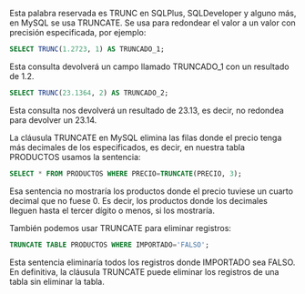 Esta palabra reservada es TRUNC en SQLPlus, SQLDeveloper y alguno más, en MySQL se usa TRUNCATE. Se usa para redondear el valor a un valor con precisión especificada, por ejemplo:

```sql
SELECT TRUNC(1.2723, 1) AS TRUNCADO_1;
```

Esta consulta devolverá un campo llamado TRUNCADO_1 con un resultado de 1.2. 

```sql
SELECT TRUNC(23.1364, 2) AS TRUNCADO_2;
```

Esta consulta nos devolverá un resultado de 23.13, es decir, no redondea para devolver un 23.14. 

La cláusula TRUNCATE en MySQL elimina las filas donde el precio tenga más decimales de los especificados, es decir, en nuestra tabla PRODUCTOS usamos la sentencia:

```sql
SELECT * FROM PRODUCTOS WHERE PRECIO=TRUNCATE(PRECIO, 3);
```

Esa sentencia no mostraría los productos donde el precio tuviese un cuarto decimal que no fuese 0. Es decir, los productos donde los decimales lleguen hasta el tercer dígito o menos, si los mostraría.

También podemos usar TRUNCATE para eliminar registros:

```sql
TRUNCATE TABLE PRODUCTOS WHERE IMPORTADO='FALSO';
```

Esta sentencia eliminaría todos los registros donde IMPORTADO sea FALSO.
En definitiva, la cláusula TRUNCATE puede eliminar los registros de una tabla sin eliminar la tabla.